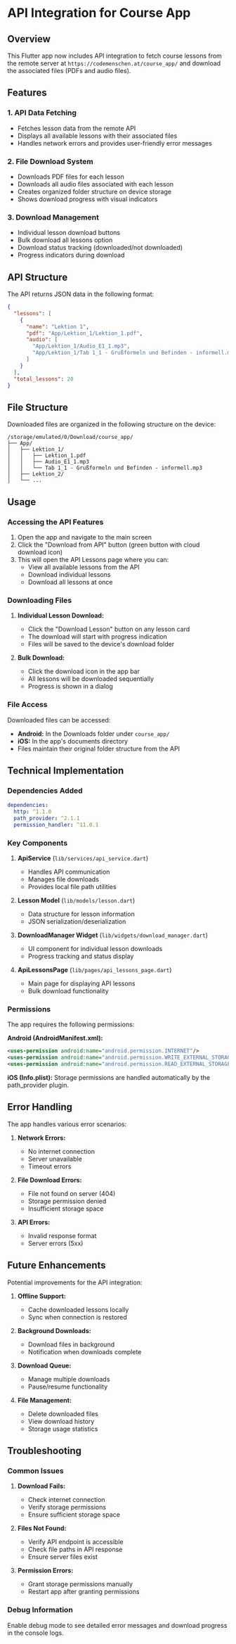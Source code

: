 # API Integration for Course App

## Overview

This Flutter app now includes API integration to fetch course lessons from the remote server at `https://codemenschen.at/course_app/` and download the associated files (PDFs and audio files).

## Features

### 1. API Data Fetching
- Fetches lesson data from the remote API
- Displays all available lessons with their associated files
- Handles network errors and provides user-friendly error messages

### 2. File Download System
- Downloads PDF files for each lesson
- Downloads all audio files associated with each lesson
- Creates organized folder structure on device storage
- Shows download progress with visual indicators

### 3. Download Management
- Individual lesson download buttons
- Bulk download all lessons option
- Download status tracking (downloaded/not downloaded)
- Progress indicators during download

## API Structure

The API returns JSON data in the following format:

```json
{
  "lessons": [
    {
      "name": "Lektion 1",
      "pdf": "App/Lektion_1/Lektion_1.pdf",
      "audio": [
        "App/Lektion_1/Audio_E1_1.mp3",
        "App/Lektion_1/Tab 1_1 - Grußformeln und Befinden - informell.mp3"
      ]
    }
  ],
  "total_lessons": 20
}
```

## File Structure

Downloaded files are organized in the following structure on the device:

```
/storage/emulated/0/Download/course_app/
├── App/
│   ├── Lektion_1/
│   │   ├── Lektion_1.pdf
│   │   ├── Audio_E1_1.mp3
│   │   └── Tab 1_1 - Grußformeln und Befinden - informell.mp3
│   ├── Lektion_2/
│   └── ...
```

## Usage

### Accessing the API Features

1. Open the app and navigate to the main screen
2. Click the "Download from API" button (green button with cloud download icon)
3. This will open the API Lessons page where you can:
   - View all available lessons from the API
   - Download individual lessons
   - Download all lessons at once

### Downloading Files

1. **Individual Lesson Download:**
   - Click the "Download Lesson" button on any lesson card
   - The download will start with progress indication
   - Files will be saved to the device's download folder

2. **Bulk Download:**
   - Click the download icon in the app bar
   - All lessons will be downloaded sequentially
   - Progress is shown in a dialog

### File Access

Downloaded files can be accessed:
- **Android:** In the Downloads folder under `course_app/`
- **iOS:** In the app's documents directory
- Files maintain their original folder structure from the API

## Technical Implementation

### Dependencies Added

```yaml
dependencies:
  http: ^1.1.0
  path_provider: ^2.1.1
  permission_handler: ^11.0.1
```

### Key Components

1. **ApiService** (`lib/services/api_service.dart`)
   - Handles API communication
   - Manages file downloads
   - Provides local file path utilities

2. **Lesson Model** (`lib/models/lesson.dart`)
   - Data structure for lesson information
   - JSON serialization/deserialization

3. **DownloadManager Widget** (`lib/widgets/download_manager.dart`)
   - UI component for individual lesson downloads
   - Progress tracking and status display

4. **ApiLessonsPage** (`lib/pages/api_lessons_page.dart`)
   - Main page for displaying API lessons
   - Bulk download functionality

### Permissions

The app requires the following permissions:

**Android (AndroidManifest.xml):**
```xml
<uses-permission android:name="android.permission.INTERNET"/>
<uses-permission android:name="android.permission.WRITE_EXTERNAL_STORAGE"/>
<uses-permission android:name="android.permission.READ_EXTERNAL_STORAGE"/>
```

**iOS (Info.plist):**
Storage permissions are handled automatically by the path_provider plugin.

## Error Handling

The app handles various error scenarios:

1. **Network Errors:**
   - No internet connection
   - Server unavailable
   - Timeout errors

2. **File Download Errors:**
   - File not found on server (404)
   - Storage permission denied
   - Insufficient storage space

3. **API Errors:**
   - Invalid response format
   - Server errors (5xx)

## Future Enhancements

Potential improvements for the API integration:

1. **Offline Support:**
   - Cache downloaded lessons locally
   - Sync when connection is restored

2. **Background Downloads:**
   - Download files in background
   - Notification when downloads complete

3. **Download Queue:**
   - Manage multiple downloads
   - Pause/resume functionality

4. **File Management:**
   - Delete downloaded files
   - View download history
   - Storage usage statistics

## Troubleshooting

### Common Issues

1. **Download Fails:**
   - Check internet connection
   - Verify storage permissions
   - Ensure sufficient storage space

2. **Files Not Found:**
   - Verify API endpoint is accessible
   - Check file paths in API response
   - Ensure server files exist

3. **Permission Errors:**
   - Grant storage permissions manually
   - Restart app after granting permissions

### Debug Information

Enable debug mode to see detailed error messages and download progress in the console logs. 